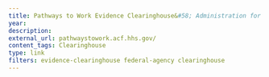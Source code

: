 ```yaml
---
title: Pathways to Work Evidence Clearinghouse&#58; Administration for Children and Families, U.S. Department of Health and Human Services
year: 
description: 
external_url: pathwaystowork.acf.hhs.gov/
content_tags: Clearinghouse
type: link
filters: evidence-clearinghouse federal-agency clearinghouse
---
```

